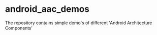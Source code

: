 # android_aac_demos
The repository contains simple demo's of different 'Android Architecture Components'
